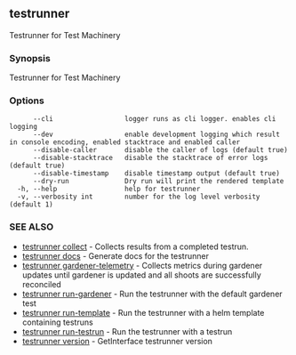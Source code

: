 ## testrunner

Testrunner for Test Machinery

### Synopsis

Testrunner for Test Machinery

### Options

```
      --cli                  logger runs as cli logger. enables cli logging
      --dev                  enable development logging which result in console encoding, enabled stacktrace and enabled caller
      --disable-caller       disable the caller of logs (default true)
      --disable-stacktrace   disable the stacktrace of error logs (default true)
      --disable-timestamp    disable timestamp output (default true)
      --dry-run              Dry run will print the rendered template
  -h, --help                 help for testrunner
  -v, --verbosity int        number for the log level verbosity (default 1)
```

### SEE ALSO

* [testrunner collect](testrunner_collect.md)	 - Collects results from a completed testrun.
* [testrunner docs](testrunner_docs.md)	 - Generate docs for the testrunner
* [testrunner gardener-telemetry](testrunner_gardener-telemetry.md)	 - Collects metrics during gardener updates until gardener is updated and all shoots are successfully reconciled
* [testrunner run-gardener](testrunner_run-gardener.md)	 - Run the testrunner with the default gardener test
* [testrunner run-template](testrunner_run-template.md)	 - Run the testrunner with a helm template containing testruns
* [testrunner run-testrun](testrunner_run-testrun.md)	 - Run the testrunner with a testrun
* [testrunner version](testrunner_version.md)	 - GetInterface testrunner version

